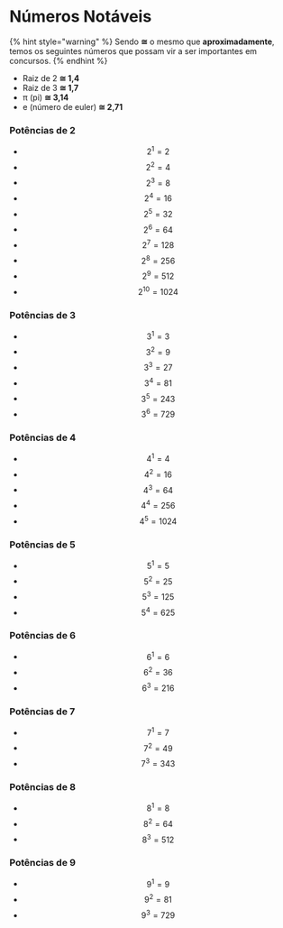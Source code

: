 # Números Notáveis

{% hint style="warning" %}
Sendo **≅** o mesmo que **aproximadamente**, temos os seguintes números que possam vir a ser importantes em concursos.
{% endhint %}

* Raiz de 2 **≅ 1,4**
* Raiz de 3 **≅ 1,7**&#x20;
* π (pi) **≅ 3,14**
* e (número de euler) **≅ 2,71**

### Potências de 2&#x20;

* $$2^1 = 2$$
* $$2^2 = 4$$
* $$2^3 = 8$$
* $$2^4 = 16$$
* $$2^5 = 32$$
* $$2^6 = 64$$
* $$2^7 = 128$$
* $$2^8 = 256$$
* $$2^9 = 512$$
* $$2^{10} = 1024$$

### Potências de 3

* $$3^1 = 3$$
* $$3^2 = 9$$
* $$3^3 = 27$$
* $$3^4 = 81$$
* $$3^5 = 243$$
* $$3^6 = 729$$

### Potências de 4

* $$4^1 = 4$$
* $$4^2 = 16$$
* $$4^3 = 64$$
* $$4^4 = 256$$
* $$4^5 = 1024$$

### Potências de 5

* $$5^1 = 5$$
* $$5^2 = 25$$
* $$5^3 = 125$$
* $$5^4 = 625$$

### Potências de 6&#x20;

* $$6^1 = 6$$
* $$6^2 = 36$$
* $$6^3 = 216$$

### Potências de 7

* $$7^1 = 7$$
* $$7^2 = 49$$
* $$7^3 = 343$$

### Potências de 8

* $$8^1 = 8$$
* $$8^2 = 64$$
* $$8^3 = 512$$

### Potências de 9

* $$9^1 = 9$$
* $$9^2 = 81$$
* $$9^3 = 729$$

